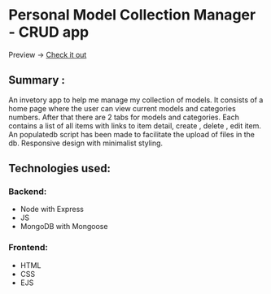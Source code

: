 # Personal Model Collection Manager - CRUD app

Preview -> [Check it out](https://sheltered-inlet-50546.herokuapp.com/catalog)

## Summary :

An invetory app to help me manage my collection of models. It consists of a home page where the user can view current models and categories numbers.
After that there are 2 tabs for models and categories. Each contains a list of all items with links to item detail, create , delete , edit item.
An populatedb script has been made to facilitate the upload of files in the db.
Responsive design with minimalist styling.

[](preview.png)

## Technologies used:

### Backend:
- Node with Express
- JS
- MongoDB with Mongoose


### Frontend:
- HTML
- CSS
- EJS



